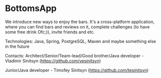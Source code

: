 # BottomsApp
We introduce new ways to enjoy the bars. 
It's a cross-platform application, where you can find bars and reviews on it, complete challenges (to have some free drink Ofc;)), invite friends and etc.

Technologies:
  Java, Spring, PostgreSQL, Maven and maybe something else in the future
  
Contacts:
 Architect/Senior/Team-lead/Good brother/Java developer - Vladimir Sinitsyn (https://github.com/vesinitsyn)
 
 Junior/Java developer - Timofey Sinitsyn (https://github.com/tesinitsyn)
